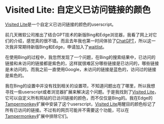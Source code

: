 # Visited Lite: 自定义已访问链接的颜色

[Visited Lite](https://greasyfork.org/en/scripts/15173-visited-lite)是一个自定义已访问链接的颜色的userscript。
<!--more-->

前几天微软公司推出了结合GPT技术的新版Bing和Edge浏览器，我看了网上对它们的介绍，感觉真的很不错。而且去年我也第一时间体验了[ChatGPT](https://chat.openai.com/chat)，所以这一次我非常期待新版Bing和Edge，申请加入了[waitlist](https://www.bing.com/new)。

在使用Bing的过程中，我忽然发现了一个问题，在Bing的搜索结果中，已访问的链接和未访问的链接都是紫色的，这样就很难区分哪些链接是已访问的，哪些链接是未访问的。而我之前一直使用Google，未访问的链接是蓝色的，访问过的链接是紫色的。

我在Bing的设置中并没有找到相关的设置项，不知道问题出在了哪里，所以我想寻找一些userscript或者浏览器扩展来解决这个问题。于是我找到了[Visited Lite](https://greasyfork.org/en/scripts/15173-visited-lite)，它可以自定义所有网站的已访问链接的颜色，而不仅仅是Bing的。我在Edge的[Tampermonkey](https://www.tampermonkey.net/)扩展中安装了这个userscript，[Visited Lite](https://greasyfork.org/en/scripts/15173-visited-lite)用醒目的颜色标记了所有已访问的链接。不过有的网页可能并不需要这个功能，可以在[Tampermonkey](https://www.tampermonkey.net/)扩展中排除它们。
